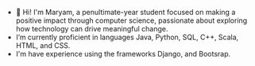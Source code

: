 
- 👋 Hi! I'm Maryam, a penultimate-year student focused on making a positive impact through computer science, passionate about exploring how technology can drive meaningful change.
-  I’m currently proficient in languages Java, Python, SQL, C++, Scala, HTML, and CSS.
-  I'm have experience using the frameworks Django, and Bootsrap.

<!---
maryammarei/maryammarei is a ✨ special ✨ repository because its `README.md` (this file) appears on your GitHub profile.
You can click the Preview link to take a look at your changes.
--->
